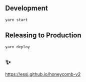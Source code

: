 ## Development

`yarn start`

## Releasing to Production

`yarn deploy`

## ✨

https://essj.github.io/honeycomb-v2
